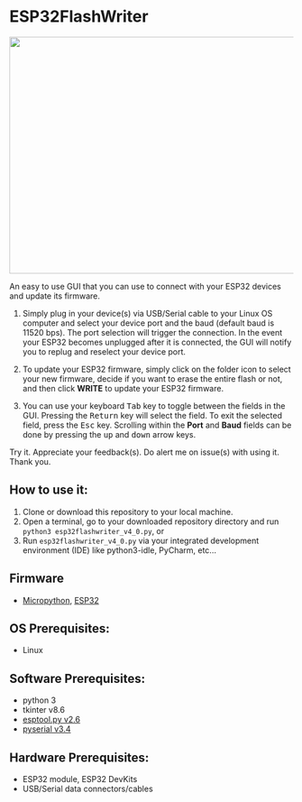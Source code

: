 # ESP32FlashWriter

<p align="center">
  <img width="682" height="420" src="https://github.com/sunbearc22/ESP32FlashWriter/blob/master/image/esp32flashwrite_GUI0.png">
</p>

An easy to use GUI that you can use to connect with your ESP32 devices and update its firmware. 

1. Simply plug in your device(s) via USB/Serial cable to your Linux OS computer and select your device port and the baud (default baud is 11520 bps). The port selection will trigger the connection. In the event your ESP32 becomes unplugged after it is connected, the GUI will notify you to replug and reselect your device port.  

2. To update your ESP32 firmware, simply click on the folder icon to select your new firmware, decide if you want to erase the entire flash or not, and then click **WRITE** to update your ESP32 firmware.

3. You can use your keyboard <kbd>Tab</kbd> key to toggle between the fields in the GUI. Pressing the <kbd>Return</kbd> key will select the field. To exit the selected field, press the <kbd>Esc</kbd> key. Scrolling within the **Port** and **Baud** fields can be done by pressing the <kbd>up</kbd> and <kbd>down</kbd> arrow keys. 

Try it. Appreciate your feedback(s). Do alert me on issue(s) with using it. Thank you.

## How to use it:
1. Clone or download this repository to your local machine.
2. Open a terminal, go to your downloaded repository directory and run `python3 esp32flashwriter_v4_0.py`, or
3. Run `esp32flashwriter_v4_0.py` via your integrated development environment (IDE) like python3-idle, PyCharm, etc...

## Firmware
- [Micropython](https://micropython.org/download/), [ESP32](https://www.espressif.com/en/products/hardware/esp32/resources)

## OS Prerequisites:
- Linux 

## Software Prerequisites:
- python 3
- tkinter v8.6
- [esptool.py v2.6](https://github.com/espressif/esptool)
- [pyserial v3.4](https://github.com/pyserial/pyserial)

## Hardware Prerequisites:
- ESP32 module, ESP32 DevKits
- USB/Serial data connectors/cables
